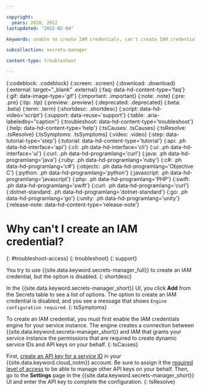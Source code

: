 ```yaml
---

copyright:
  years: 2020, 2022
lastupdated: "2022-02-04"

keywords: unable to create IAM credentials, can't create IAM credentials, engine configuration required

subcollection: secrets-manager

content-type: troubleshoot

---
```


{:codeblock: .codeblock}
{:screen: .screen}
{:download: .download}
{:external: target="_blank" .external}
{:faq: data-hd-content-type='faq'}
{:gif: data-image-type='gif'}
{:important: .important}
{:note: .note}
{:pre: .pre}
{:tip: .tip}
{:preview: .preview}
{:deprecated: .deprecated}
{:beta: .beta}
{:term: .term}
{:shortdesc: .shortdesc}
{:script: data-hd-video='script'}
{:support: data-reuse='support'}
{:table: .aria-labeledby="caption"}
{:troubleshoot: data-hd-content-type='troubleshoot'}
{:help: data-hd-content-type='help'}
{:tsCauses: .tsCauses}
{:tsResolve: .tsResolve}
{:tsSymptoms: .tsSymptoms}
{:video: .video}
{:step: data-tutorial-type='step'}
{:tutorial: data-hd-content-type='tutorial'}
{:api: .ph data-hd-interface='api'}
{:cli: .ph data-hd-interface='cli'}
{:ui: .ph data-hd-interface='ui'}
{:curl: .ph data-hd-programlang='curl'}
{:java: .ph data-hd-programlang='java'}
{:ruby: .ph data-hd-programlang='ruby'}
{:c#: .ph data-hd-programlang='c#'}
{:objectc: .ph data-hd-programlang='Objective C'}
{:python: .ph data-hd-programlang='python'}
{:javascript: .ph data-hd-programlang='javascript'}
{:php: .ph data-hd-programlang='PHP'}
{:swift: .ph data-hd-programlang='swift'}
{:curl: .ph data-hd-programlang='curl'}
{:dotnet-standard: .ph data-hd-programlang='dotnet-standard'}
{:go: .ph data-hd-programlang='go'}
{:unity: .ph data-hd-programlang='unity'}
{:release-note: data-hd-content-type='release-note'}


# Why can't I create an IAM credential?
{: #troubleshoot-access}
{: troubleshoot}
{: support}

You try to use {{site.data.keyword.secrets-manager_full}} to create an IAM credential, but the option is disabled.
{: shortdesc}

In the {{site.data.keyword.secrets-manager_short}} UI, you click **Add** from the Secrets table to see a list of options. The option to create an IAM credential is disabled, and you see a message that shows `Engine configuration required`.
{: tsSymptoms}

To create an IAM credential, you must first enable the IAM credentials engine for your service instance. The engine creates a connection between {{site.data.keyword.secrets-manager_short}} and IAM that grants your service instance the permissions that are required to create dynamic service IDs and API keys on your behalf.
{: tsCauses}

First, [create an API key for a service ID](/docs/account?topic=account-serviceidapikeys) in your {{site.data.keyword.cloud_notm}} account. Be sure to assign it the [required level of access](/docs/secrets-manager?topic=secrets-manager-configure-iam-engine#before-configure-iam-engine) to be able to manage other API keys on your behalf. Then, go to the **Settings** page in the {{site.data.keyword.secrets-manager_short}} UI and enter the API key to complete the configuration.
{: tsResolve}


